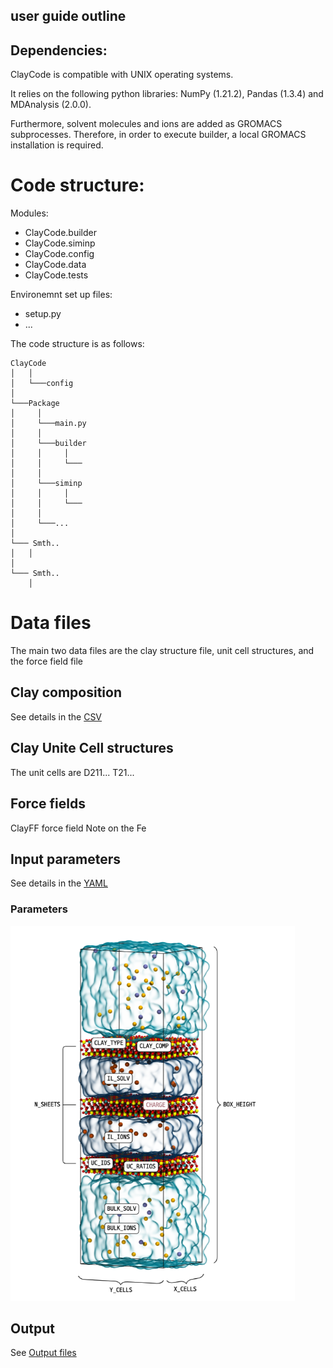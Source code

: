 ## user guide outline





## Dependencies:


ClayCode is compatible with UNIX operating systems. 

It relies on the following python libraries: NumPy (1.21.2), Pandas (1.3.4) and MDAnalysis (2.0.0).

Furthermore, solvent molecules and ions are added as GROMACS subprocesses. Therefore, in order to execute builder, a local GROMACS installation is required.


# Code structure:

Modules:
* ClayCode.builder
* ClayCode.siminp
* ClayCode.config
* ClayCode.data
* ClayCode.tests

Environemnt set up files:
* setup.py
* ...


The code structure is as follows:
```
ClayCode
│   │ 
│ 	└───config
│ 
└───Package
│     │ 	
│     └───main.py
│     │ 	
│     └───builder
│     │ 	│ 
│     │ 	└───
│     │     	
│     └───siminp
│     │ 	│ 
│     │ 	└───
│     │ 	
│     └───...
│   
└─── Smth..
│ 	│ 
│ 	   
└─── Smth..
	│  
```



# Data files

The main two data files are the clay structure file, unit cell structures, and the force field file


## Clay composition

See details in the [CSV](CSV.md)

## Clay Unite Cell structures

The unit cells are D211...
T21...


## Force fields 

ClayFF force field
Note on the Fe




## Input parameters 

See details in the  [YAML](YAML.md)

### Parameters

<img src="https://raw.githubusercontent.com/Erastova-group/ClayCode/main/docs/assets/input_illustration.png"  height="600">



## Output

See [Output files](output.md)

